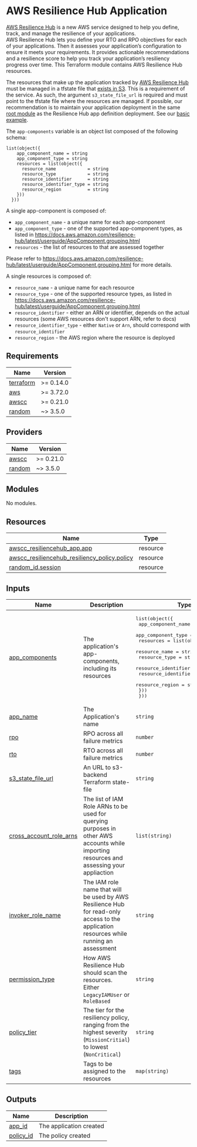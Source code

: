 <!-- BEGIN_TF_DOCS -->
# AWS Resilience Hub Application

[AWS Resilience Hub](https://aws.amazon.com/blogs/aws/monitor-and-improve-your-application-resiliency-with-resilience-hub/) is a new AWS service designed to help you define, track, and manage the resilience of your applications. \
AWS Resilience Hub lets you define your RTO and RPO objectives for each of your applications. Then it assesses your application’s configuration to ensure it meets your requirements. It provides actionable recommendations and a resilience score to help you track your application’s resiliency progress over time.
This Terraform module contains AWS Resilience Hub resources.

The resources that make up the application tracked by [AWS Resilience Hub](https://aws.amazon.com/blogs/aws/monitor-and-improve-your-application-resiliency-with-resilience-hub) must be managed in a tfstate file that [exists in S3](https://www.terraform.io/language/settings/backends/s3). This is a requirement of the service. As such, the argument `s3_state_file_url` is required and must point to the tfstate file where the resources are managed.
If possible, our recommendation is to maintain your application deployment in the same [root module](https://www.terraform.io/docs/glossary#root-module) as the Resilience Hub app definition deployment. See our [basic example](https://github.com/aws-ia/terraform-aws-resiliencehub-app/tree/main/examples).

The `app-components` variable is an object list composed of the following schema:
```
list(object({
    app_component_name = string
    app_component_type = string
    resources = list(object({
      resource_name            = string
      resource_type            = string
      resource_identifier      = string
      resource_identifier_type = string
      resource_region          = string
    }))
  }))
```

A single app-component is composed of:
- `app_component_name` - a unique name for each app-component   
- `app_component_type` - one of the supported app-component types, as listed in https://docs.aws.amazon.com/resilience-hub/latest/userguide/AppComponent.grouping.html
- `resources` - the list of resources to that are assessed together

Please refer to https://docs.aws.amazon.com/resilience-hub/latest/userguide/AppComponent.grouping.html for more details.

A single resources is composed of:
- `resource_name` - a unique name for each resource
- `resource_type` - one of the supported resource types, as listed in https://docs.aws.amazon.com/resilience-hub/latest/userguide/AppComponent.grouping.html
- `resource_identifier` - either an ARN or identifier, depends on the actual resources (some AWS resources don't support ARN, refer to docs)
- `resource_identifier_type` - either `Native` or `Arn`, should correspond with `resource_identifier`
- `resource_region` - the AWS region where the resource is deployed

## Requirements

| Name | Version |
|------|---------|
| <a name="requirement_terraform"></a> [terraform](#requirement\_terraform) | >= 0.14.0 |
| <a name="requirement_aws"></a> [aws](#requirement\_aws) | >= 3.72.0 |
| <a name="requirement_awscc"></a> [awscc](#requirement\_awscc) | >= 0.21.0 |
| <a name="requirement_random"></a> [random](#requirement\_random) | ~> 3.5.0 |

## Providers

| Name | Version |
|------|---------|
| <a name="provider_awscc"></a> [awscc](#provider\_awscc) | >= 0.21.0 |
| <a name="provider_random"></a> [random](#provider\_random) | ~> 3.5.0 |

## Modules

No modules.

## Resources

| Name | Type |
|------|------|
| [awscc_resiliencehub_app.app](https://registry.terraform.io/providers/hashicorp/awscc/latest/docs/resources/resiliencehub_app) | resource |
| [awscc_resiliencehub_resiliency_policy.policy](https://registry.terraform.io/providers/hashicorp/awscc/latest/docs/resources/resiliencehub_resiliency_policy) | resource |
| [random_id.session](https://registry.terraform.io/providers/hashicorp/random/latest/docs/resources/id) | resource |

## Inputs

| Name | Description | Type | Default | Required |
|------|-------------|------|---------|:--------:|
| <a name="input_app_components"></a> [app\_components](#input\_app\_components) | The application's app-components, including its resources | <pre>list(object({<br>    app_component_name = string<br>    app_component_type = string<br>    resources = list(object({<br>      resource_name            = string<br>      resource_type            = string<br>      resource_identifier      = string<br>      resource_identifier_type = string<br>      resource_region          = string<br>    }))<br>  }))</pre> | n/a | yes |
| <a name="input_app_name"></a> [app\_name](#input\_app\_name) | The Application's name | `string` | n/a | yes |
| <a name="input_rpo"></a> [rpo](#input\_rpo) | RPO across all failure metrics | `number` | n/a | yes |
| <a name="input_rto"></a> [rto](#input\_rto) | RTO across all failure metrics | `number` | n/a | yes |
| <a name="input_s3_state_file_url"></a> [s3\_state\_file\_url](#input\_s3\_state\_file\_url) | An URL to s3-backend Terraform state-file | `string` | n/a | yes |
| <a name="input_cross_account_role_arns"></a> [cross\_account\_role\_arns](#input\_cross\_account\_role\_arns) | The list of IAM Role ARNs to be used for querying purposes in other AWS accounts while importing resources and assessing your appliaction | `list(string)` | `[]` | no |
| <a name="input_invoker_role_name"></a> [invoker\_role\_name](#input\_invoker\_role\_name) | The IAM role name that will be used by AWS Resilience Hub for read-only access to the application resources while running an assessment | `string` | `null` | no |
| <a name="input_permission_type"></a> [permission\_type](#input\_permission\_type) | How AWS Resilience Hub should scan the resources. Either `LegacyIAMUser` or `RoleBased` | `string` | `null` | no |
| <a name="input_policy_tier"></a> [policy\_tier](#input\_policy\_tier) | The tier for the resiliency policy, ranging from the highest severity (`MissionCritial`) to lowest (`NonCritical`) | `string` | `"MissionCritical"` | no |
| <a name="input_tags"></a> [tags](#input\_tags) | Tags to be assigned to the resources | `map(string)` | `{}` | no |

## Outputs

| Name | Description |
|------|-------------|
| <a name="output_app_id"></a> [app\_id](#output\_app\_id) | The application created |
| <a name="output_policy_id"></a> [policy\_id](#output\_policy\_id) | The policy created |
<!-- END_TF_DOCS -->